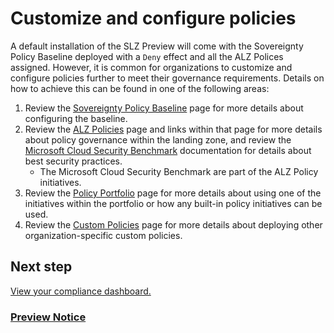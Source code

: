 # Customize and configure policies

A default installation of the SLZ Preview will come with the Sovereignty Policy Baseline deployed with a `Deny` effect and all the ALZ Polices assigned. However, it is common for organizations to customize and configure policies further to meet their governance requirements. Details on how to achieve this can be found in one of the following areas:

1. Review the [Sovereignty Policy Baseline](scenarios/Sovereignty-Policy-Baseline.md) page for more details about configuring the baseline.
2. Review the [ALZ Policies](https://github.com/Azure/Enterprise-Scale/wiki/ALZ-Policies) page and links within that page for more details about policy governance within the landing zone, and review the [Microsoft Cloud Security Benchmark](https://aka.ms/azsecbm) documentation for details about best security practices.
    * The Microsoft Cloud Security Benchmark are part of the ALZ Policy initiatives.
3. Review the [Policy Portfolio](scenarios/Using-Policy-Portfolio.md) page for more details about using one of the initiatives within the portfolio or how any built-in policy initiatives can be used.
4. Review the [Custom Policies](scenarios/Custom-Policies.md) page for more details about deploying other organization-specific custom policies.

## Next step

[View your compliance dashboard.](10-Compliance-Dashboard.md)

### [Preview Notice](./PREVIEW.md)
